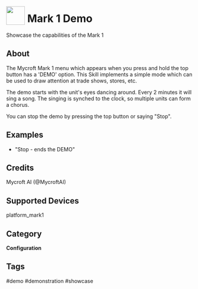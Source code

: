 # <img src='https://raw.githack.com/FortAwesome/Font-Awesome/master/svgs/solid/chalkboard-teacher.svg' card_color='#22a7f0' width='50' height='50' style='vertical-align:bottom'/> Mark 1 Demo
Showcase the capabilities of the Mark 1

## About 
The Mycroft Mark 1 menu which appears when you press and hold the top button
has a 'DEMO' option.  This Skill implements a simple mode which can be used
to draw attention at trade shows, stores, etc.

The demo starts with the unit's eyes dancing around.  Every 2 minutes it will
sing a song.  The singing is synched to the clock, so multiple units can form
a chorus.

You can stop the demo by pressing the top button or saying "Stop".

## Examples 
* "Stop - ends the DEMO"

## Credits 
Mycroft AI (@MycroftAI)

## Supported Devices 
platform_mark1 

## Category
**Configuration**

## Tags
#demo
#demonstration
#showcase
